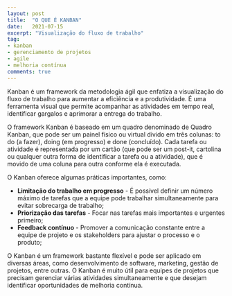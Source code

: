 ```yaml
---
layout: post
title:  "O QUE É KANBAN"
date:   2021-07-15
excerpt: "Visualização do fluxo de trabalho"
tag:
- kanban
- gerenciamento de projetos
- agile
- melhoria contínua
comments: true
---
```

Kanban é um framework da metodologia ágil que enfatiza a visualização do fluxo de trabalho para aumentar a eficiência e a produtividade. É uma ferramenta visual que permite acompanhar as atividades em tempo real, identificar gargalos e aprimorar a entrega do trabalho.

O framework Kanban é baseado em um quadro denominado de Quadro Kanban, que pode ser um painel físico ou virtual divido em três colunas: to do (a fazer), doing (em progresso) e done (concluído). Cada tarefa ou atividade é representada por um cartão (que pode ser um post-it, cartolina ou qualquer outra forma de identificar a tarefa ou a atividade), que é movido de uma coluna para outra conforme ela é executada.

O Kanban oferece algumas práticas importantes, como:

- **Limitação do trabalho em progresso** - É possível definir um número máximo de tarefas que a equipe pode trabalhar simultaneamente para evitar sobrecarga de trabalho;
- **Priorização das tarefas** - Focar nas tarefas mais importantes e urgentes primeiro;
- **Feedback contínuo** - Promover a comunicação constante entre a equipe de projeto e os stakeholders para ajustar o processo e o produto;

O Kanban é um framework bastante flexível e pode ser aplicado em diversas áreas, como desenvolvimento de software, marketing, gestão de projetos, entre outras. O Kanban é muito útil para equipes de projetos que precisam gerenciar várias atividades simultaneamente e que desejam identificar oportunidades de melhoria contínua.


